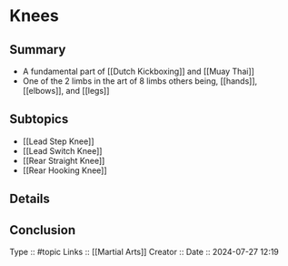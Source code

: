 # Knees

## Summary

- A fundamental part of [[Dutch Kickboxing]] and [[Muay Thai]]
- One of the 2 limbs in the art of 8 limbs others being, [[hands]], [[elbows]], and [[legs]]
## Subtopics

- [[Lead Step Knee]]
- [[Lead Switch Knee]]
- [[Rear Straight Knee]]
- [[Rear Hooking Knee]]
## Details

## Conclusion


Type :: #topic
Links :: [[Martial Arts]]
Creator ::
Date ::  2024-07-27 12:19